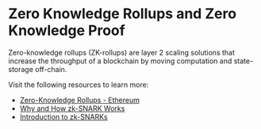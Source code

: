 # Zero Knowledge Rollups and Zero Knowledge Proof

Zero-knowledge rollups (ZK-rollups) are layer 2 scaling solutions that increase the throughput of a blockchain by moving computation and state-storage off-chain.

Visit the following resources to learn more:

- [Zero-Knowledge Rollups - Ethereum](https://ethereum.org/en/developers/docs/scaling/zk-rollups)
- [Why and How zk-SNARK Works](https://medium.com/@imolfar/why-and-how-zk-snark-works-1-introduction-the-medium-of-a-proof-d946e931160)
- [Introduction to zk-SNARKs](https://vitalik.ca/general/2021/01/26/snarks.html)
